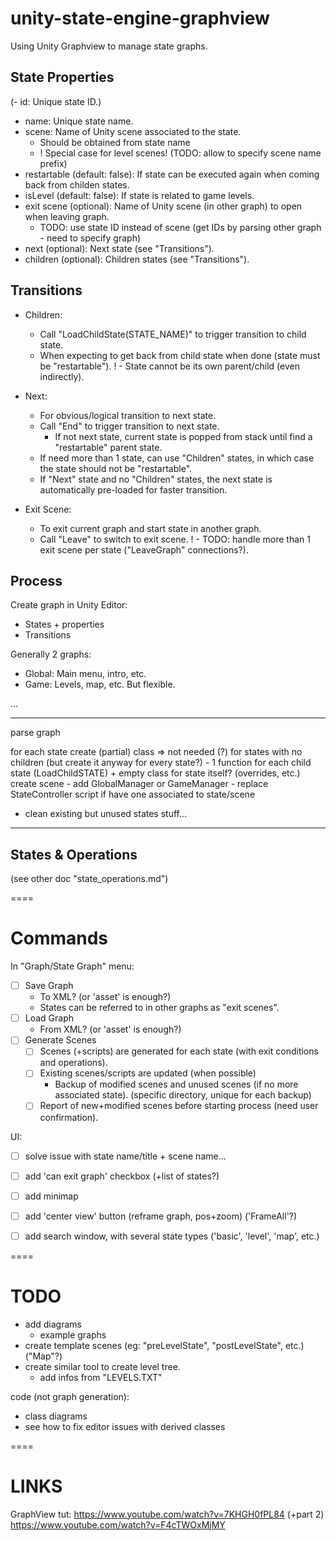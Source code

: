 # unity-state-engine-graphview
Using Unity Graphview to manage state graphs.


## State Properties

(- id: Unique state ID.)
- name: Unique state name.
- scene: Name of Unity scene associated to the state.
    - Should be obtained from state name
	- ! Special case for level scenes! (TODO: allow to specify scene name prefix)
- restartable (default: false): If state can be executed again when coming back from childen states.
- isLevel (default: false): If state is related to game levels.
- exit scene (optional): Name of Unity scene (in other graph) to open when leaving graph.
	- TODO: use state ID instead of scene (get IDs by parsing other graph - need to specify graph)
- next (optional): Next state (see "Transitions").
- children (optional): Children states (see "Transitions").


## Transitions

- Children:
	- Call "LoadChildState(STATE_NAME)" to trigger transition to child state.
	- When expecting to get back from child state when done (state must be "restartable").
	! - State cannot be its own parent/child (even indirectly).

- Next:
	- For obvious/logical transition to next state.
	- Call "End" to trigger transition to next state.
		- If not next state, current state is popped from stack until find a "restartable" parent state.
	- If need more than 1 state, can use "Children" states, in which case the state should not be "restartable".
	- If "Next" state and no "Children" states, the next state is automatically pre-loaded for faster transition.

- Exit Scene:
	- To exit current graph and start state in another graph.
	- Call "Leave" to switch to exit scene.
		! - TODO: handle more than 1 exit scene per state ("LeaveGraph" connections?).


## Process

Create graph in Unity Editor:
- States + properties
- Transitions

Generally 2 graphs:
- Global: Main menu, intro, etc.
- Game: Levels, map, etc.
But flexible.

...

----
parse graph

for each state
	create (partial) class
	=> not needed (?) for states with no children
	(but create it anyway for every state?)
		- 1 function for each child state (LoadChildSTATE)
		+ empty class for state itself? (overrides, etc.)
	create scene
		- add GlobalManager or GameManager
		- replace StateController script if have one associated to state/scene

+ clean existing but unused states stuff...
----

## States & Operations

(see other doc "state_operations.md")


====

# Commands

In "Graph/State Graph" menu:
- [ ] Save Graph
	- To XML? (or 'asset' is enough?)
	- States can be referred to in other graphs as "exit scenes".
- [ ] Load Graph
	- From XML? (or 'asset' is enough?)
- [ ] Generate Scenes
	- [ ] Scenes (+scripts) are generated for each state (with exit conditions and operations).
	- [ ] Existing scenes/scripts are updated (when possible)
		- Backup of modified scenes and unused scenes (if no more associated state).
			(specific directory, unique for each backup)
    - [ ] Report of new+modified scenes before starting process (need user confirmation).

UI:
- [ ] solve issue with state name/title + scene name...
- [ ] add 'can exit graph' checkbox (+list of states?)
- [ ] add minimap
- [ ] add 'center view' button (reframe graph, pos+zoom) ('FrameAll'?)
- [ ] add search window, with several state types ('basic', 'level', 'map', etc.)


====

# TODO

- add diagrams
	- example graphs
- create template scenes (eg: "preLevelState", "postLevelState", etc.) ("Map"?)
- create similar tool to create level tree.
	+ add infos from "LEVELS.TXT"


code (not graph generation):
- class diagrams
- see how to fix editor issues with derived classes

====

# LINKS

GraphView tut:
https://www.youtube.com/watch?v=7KHGH0fPL84
(+part 2)
https://www.youtube.com/watch?v=F4cTWOxMjMY
